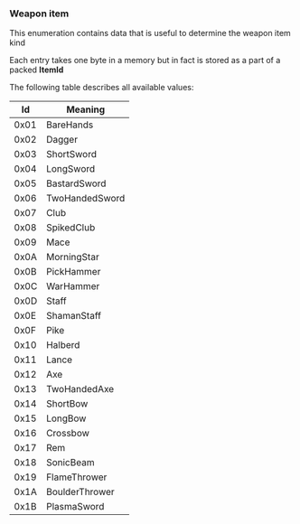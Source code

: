 ### Weapon item

This enumeration contains data that is useful to determine the weapon item kind

Each entry takes one byte in a memory but in fact is stored as a part of a packed **ItemId**

The following table describes all available values:

Id | Meaning
----|---------
 0x01 | BareHands
 0x02 | Dagger
 0x03 | ShortSword
 0x04 | LongSword
 0x05 | BastardSword
 0x06 | TwoHandedSword
 0x07 | Club
 0x08 | SpikedClub
 0x09 | Mace
 0x0A | MorningStar
 0x0B | PickHammer
 0x0C | WarHammer
 0x0D | Staff
 0x0E | ShamanStaff
 0x0F | Pike
 0x10 | Halberd
 0x11 | Lance
 0x12 | Axe
 0x13 | TwoHandedAxe
 0x14 | ShortBow
 0x15 | LongBow
 0x16 | Crossbow
 0x17 | Rem
 0x18 | SonicBeam
 0x19 | FlameThrower
 0x1A | BoulderThrower
 0x1B | PlasmaSword
